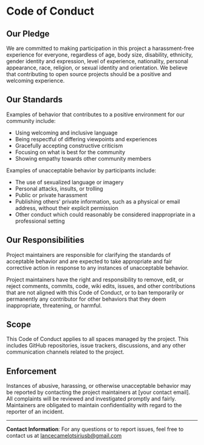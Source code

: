 # Code of Conduct

## Our Pledge

We are committed to making participation in this project a harassment-free experience for everyone, regardless of age, body size, disability, ethnicity, gender identity and expression, level of experience, nationality, personal appearance, race, religion, or sexual identity and orientation. We believe that contributing to open source projects should be a positive and welcoming experience.

## Our Standards

Examples of behavior that contributes to a positive environment for our community include:
- Using welcoming and inclusive language
- Being respectful of differing viewpoints and experiences
- Gracefully accepting constructive criticism
- Focusing on what is best for the community
- Showing empathy towards other community members

Examples of unacceptable behavior by participants include:
- The use of sexualized language or imagery
- Personal attacks, insults, or trolling
- Public or private harassment
- Publishing others' private information, such as a physical or email address, without their explicit permission
- Other conduct which could reasonably be considered inappropriate in a professional setting

## Our Responsibilities

Project maintainers are responsible for clarifying the standards of acceptable behavior and are expected to take appropriate and fair corrective action in response to any instances of unacceptable behavior.

Project maintainers have the right and responsibility to remove, edit, or reject comments, commits, code, wiki edits, issues, and other contributions that are not aligned with this Code of Conduct, or to ban temporarily or permanently any contributor for other behaviors that they deem inappropriate, threatening, or harmful.

## Scope

This Code of Conduct applies to all spaces managed by the project. This includes GitHub repositories, issue trackers, discussions, and any other communication channels related to the project.

## Enforcement

Instances of abusive, harassing, or otherwise unacceptable behavior may be reported by contacting the project maintainers at [your contact email]. All complaints will be reviewed and investigated promptly and fairly. Maintainers are obligated to maintain confidentiality with regard to the reporter of an incident.

---

**Contact Information**:
For any questions or to report issues, feel free to contact us at lancecamelotsiriusb@gmail.com
